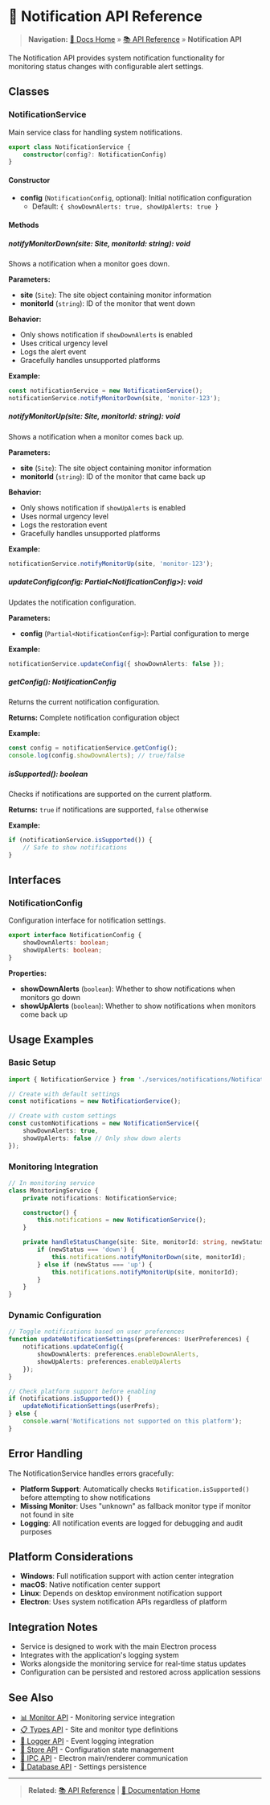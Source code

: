 # 🔔 Notification API Reference

> **Navigation:** [📖 Docs Home](../README.md) » [📚 API Reference](README.md) » **Notification API**

The Notification API provides system notification functionality for monitoring status changes with configurable alert settings.

## Classes

### NotificationService

Main service class for handling system notifications.

```typescript
export class NotificationService {
    constructor(config?: NotificationConfig)
}
```

#### Constructor

- **config** (`NotificationConfig`, optional): Initial notification configuration
  - Default: `{ showDownAlerts: true, showUpAlerts: true }`

#### Methods

##### notifyMonitorDown(site: Site, monitorId: string): void

Shows a notification when a monitor goes down.

**Parameters:**

- **site** (`Site`): The site object containing monitor information
- **monitorId** (`string`): ID of the monitor that went down

**Behavior:**

- Only shows notification if `showDownAlerts` is enabled
- Uses critical urgency level
- Logs the alert event
- Gracefully handles unsupported platforms

**Example:**

```typescript
const notificationService = new NotificationService();
notificationService.notifyMonitorDown(site, 'monitor-123');
```

##### notifyMonitorUp(site: Site, monitorId: string): void

Shows a notification when a monitor comes back up.

**Parameters:**

- **site** (`Site`): The site object containing monitor information
- **monitorId** (`string`): ID of the monitor that came back up

**Behavior:**

- Only shows notification if `showUpAlerts` is enabled
- Uses normal urgency level
- Logs the restoration event
- Gracefully handles unsupported platforms

**Example:**

```typescript
notificationService.notifyMonitorUp(site, 'monitor-123');
```

##### updateConfig(config: Partial&lt;NotificationConfig&gt;): void

Updates the notification configuration.

**Parameters:**

- **config** (`Partial<NotificationConfig>`): Partial configuration to merge

**Example:**

```typescript
notificationService.updateConfig({ showDownAlerts: false });
```

##### getConfig(): NotificationConfig

Returns the current notification configuration.

**Returns:** Complete notification configuration object

**Example:**

```typescript
const config = notificationService.getConfig();
console.log(config.showDownAlerts); // true/false
```

##### isSupported(): boolean

Checks if notifications are supported on the current platform.

**Returns:** `true` if notifications are supported, `false` otherwise

**Example:**

```typescript
if (notificationService.isSupported()) {
    // Safe to show notifications
}
```

## Interfaces

### NotificationConfig

Configuration interface for notification settings.

```typescript
export interface NotificationConfig {
    showDownAlerts: boolean;
    showUpAlerts: boolean;
}
```

**Properties:**

- **showDownAlerts** (`boolean`): Whether to show notifications when monitors go down
- **showUpAlerts** (`boolean`): Whether to show notifications when monitors come back up

## Usage Examples

### Basic Setup

```typescript
import { NotificationService } from './services/notifications/NotificationService';

// Create with default settings
const notifications = new NotificationService();

// Create with custom settings
const customNotifications = new NotificationService({
    showDownAlerts: true,
    showUpAlerts: false // Only show down alerts
});
```

### Monitoring Integration

```typescript
// In monitoring service
class MonitoringService {
    private notifications: NotificationService;

    constructor() {
        this.notifications = new NotificationService();
    }

    private handleStatusChange(site: Site, monitorId: string, newStatus: string) {
        if (newStatus === 'down') {
            this.notifications.notifyMonitorDown(site, monitorId);
        } else if (newStatus === 'up') {
            this.notifications.notifyMonitorUp(site, monitorId);
        }
    }
}
```

### Dynamic Configuration

```typescript
// Toggle notifications based on user preferences
function updateNotificationSettings(preferences: UserPreferences) {
    notifications.updateConfig({
        showDownAlerts: preferences.enableDownAlerts,
        showUpAlerts: preferences.enableUpAlerts
    });
}

// Check platform support before enabling
if (notifications.isSupported()) {
    updateNotificationSettings(userPrefs);
} else {
    console.warn('Notifications not supported on this platform');
}
```

## Error Handling

The NotificationService handles errors gracefully:

- **Platform Support**: Automatically checks `Notification.isSupported()` before attempting to show notifications
- **Missing Monitor**: Uses "unknown" as fallback monitor type if monitor not found in site
- **Logging**: All notification events are logged for debugging and audit purposes

## Platform Considerations

- **Windows**: Full notification support with action center integration
- **macOS**: Native notification center support
- **Linux**: Depends on desktop environment notification support
- **Electron**: Uses system notification APIs regardless of platform

## Integration Notes

- Service is designed to work with the main Electron process
- Integrates with the application's logging system
- Works alongside the monitoring service for real-time status updates
- Configuration can be persisted and restored across application sessions

## See Also

- [📊 Monitor API](monitor-api.md) - Monitoring service integration
- [📋 Types API](types-api.md) - Site and monitor type definitions
- [📝 Logger API](logger-api.md) - Event logging integration
- [🏪 Store API](store-api.md) - Configuration state management
- [🔗 IPC API](ipc-api.md) - Electron main/renderer communication
- [💾 Database API](database-api.md) - Settings persistence

---

> **Related:** [📚 API Reference](README.md) | [📖 Documentation Home](../README.md)
